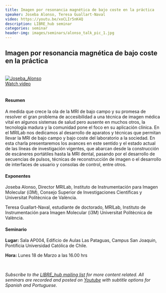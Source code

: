 ```yaml
---
title: Imagen por resonancia magnética de bajo coste en la práctica
speaker: Joseba Alonso, Teresa Guallart-Naval
video: https://youtu.be/xoCLIr5nK4Q
description: LIBRE_hub seminar
categories: seminar
header-img: images/seminars/alonso_talk_pic_1.jpg
---
```


## Imagen por resonancia magnética de bajo coste en la práctica

<br>

<div class="thumbnail-container">
  <a href="https://youtu.be/xoCLIr5nK4Q">
    <img class="thumbnail" src="http://img.youtube.com/vi/xoCLIr5nK4Q/0.jpg" alt="Joseba_Alonso">
    <div class="overlay">
      <span class="text">Watch video</span>
    </div>
  </a>
</div>

<br>

#### Resumen
A medida que crece la ola de la MRI de bajo campo y su promesa de resolver el gran problema de accesibilidad a una técnica de imagen médica vital en algunos sistemas de salud pero ausente en muchos otros, la tecnología madura y la comunidad pone el foco en su aplicación clínica. En el MRILab nos dedicamos al desarrollo de aparatos y técnicas que permitan llevar la MRI de bajo campo y bajo coste del laboratorio a la sociedad. En esta charla presentaremos los avances en este sentido y el estado actual de las líneas de investigación vigentes, que abarcan desde la construcción de escáneres portátiles hasta la MRI dental, pasando por el desarrollo de secuencias de pulsos, técnicas de reconstrucción de imagen o el desarrollo de interfaces de usuario y consolas de control, entre otros.

#### Exponentes
Joseba Alonso, Director MRILab, Instituto de Instrumentación para Imagen Molecular (i3M), Consejo Superior de Investigaciones Científicas y Universitat Politècnica de València.

Teresa Guallart-Naval, estudiante de doctorado, MRILab, Instituto de Instrumentación para Imagen Molecular (i3M) Universitat Politècnica de València.

#### Seminario
**Lugar:** Sala AP004, Edificio de Aulas Las Pataguas, Campus San Joaquin, Pontificia Universidad Católica de Chile.

**Hora:** Lunes 18 de Marzo a las 16.00 hrs

<br>

*Subscribe to the [LIBRE_hub mailing list](https://mailchi.mp/2efa11be3d6b/libre_hub) for more content related. All seminars are recorded and posted on [Youtube](https://www.youtube.com/channel/UCKaffupDA8KKrDE0rd668Xw) with subtitle options for Spanish and Portuguese.*